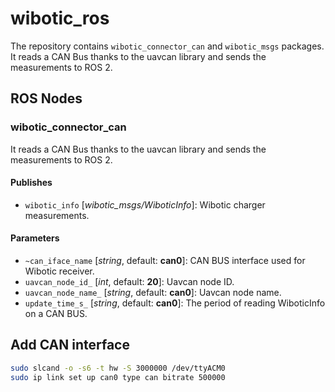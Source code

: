 # wibotic_ros

The repository contains `wibotic_connector_can` and `wibotic_msgs` packages. It reads a CAN Bus thanks to the uavcan library and sends the measurements to ROS 2.

## ROS Nodes

### wibotic_connector_can

It reads a CAN Bus thanks to the uavcan library and sends the measurements to ROS 2.

#### Publishes

- `wibotic_info` [*wibotic_msgs/WiboticInfo*]: Wibotic charger measurements.

#### Parameters

- `~can_iface_name` [*string*, default: **can0**]: CAN BUS interface used for Wibotic receiver.
- `uavcan_node_id_` [*int*, default: **20**]: Uavcan node ID.
- `uavcan_node_name_` [*string*, default: **can0**]: Uavcan node name.
- `update_time_s_` [*string*, default: **can0**]: The period of reading WiboticInfo on a CAN BUS.

## Add CAN interface

```bash
sudo slcand -o -s6 -t hw -S 3000000 /dev/ttyACM0
sudo ip link set up can0 type can bitrate 500000
```
